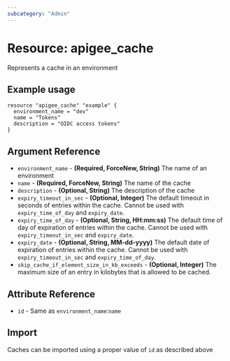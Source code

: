```yaml
---
subcategory: "Admin"
---
```

# Resource: apigee_cache
Represents a cache in an environment
## Example usage
```hcl
resource "apigee_cache" "example" {
  environment_name = "dev"
  name = "Tokens"
  description = "OIDC access tokens"
}
```
## Argument Reference
* `environment_name` - **(Required, ForceNew, String)** The name of an environment
* `name` - **(Required, ForceNew, String)** The name of the cache
* `description` - **(Optional, String)** The description of the cache
* `expiry_timeout_in_sec` - **(Optional, Integer)** The default timeout in seconds of entries within the cache.  Cannot be used with `expiry_time_of_day` and `expiry_date`.
* `expiry_time_of_day` - **(Optional, String, HH:mm:ss)** The default time of day of expiration of entries within the cache.  Cannot be used with `expiry_timeout_in_sec` and `expiry_date`.
* `expiry_date` - **(Optional, String, MM-dd-yyyy)** The default date of expiration of entries within the cache.  Cannot be used with `expiry_timeout_in_sec` and `expiry_time_of_day`.
* `skip_cache_if_element_size_in_kb_exceeds` - **(Optional, Integer)** The maximum size of an entry in kilobytes that is allowed to be cached.
## Attribute Reference
* `id` - Same as `environment_name`:`name`
## Import
Caches can be imported using a proper value of `id` as described above
